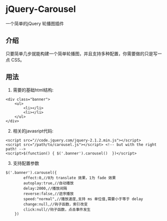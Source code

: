 # jQuery-Carousel
一个简单的jQuery 轮播图插件
## 介绍
只要简单几步就能构建一个简单轮播图，并且支持多种配置，你需要做的只是写一点 CSS。

## 用法
1. 需要的基础html结构:
```
<div class="banner">
    <ul>
        <li></li>
        <li></li>
    </ul>
</div>
```
2. 相关的javasript代码:
```
<script src="//code.jquery.com/jquery-2.1.2.min.js"></script>
<script src="/path/to/carousel.js"></script> <!-- but with the right path! -->
<script>$(function() { $('.banner').carousel()  })</script>
```
3. 支持配置参数
```
$('.banner').carousel({
        effect:0,//0为 translate 效果，1为 fade 效果
        autoplay:true,//自动播放
        delay:2000,//播放间隔
        reverse:false,//逆序播放
        speed:"normal",//播放速度,支持 ms 单位值,需要小于等于 delay
        change:null,//钩子函数，索引改变
        click:null//钩子函数，点击事件发生
    })
```
